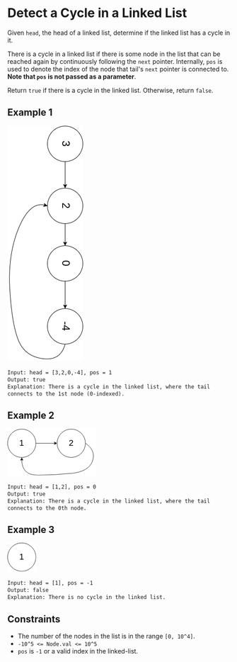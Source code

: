 # Detect a Cycle in a Linked List
Given `head`, the head of a linked list, determine if the linked list has a cycle in it.

There is a cycle in a linked list if there is some node in the list that can be reached again by continuously following the `next` pointer. Internally, `pos` is used to denote the index of the node that tail's `next` pointer is connected to. **Note that `pos` is not passed as a parameter**.

Return `true` if there is a cycle in the linked list. Otherwise, return `false`.


## Example 1
![fig 1](../../assets/detect_cycle_in_a_linked_list_1.jpeg)
```
Input: head = [3,2,0,-4], pos = 1
Output: true
Explanation: There is a cycle in the linked list, where the tail connects to the 1st node (0-indexed).
```

## Example 2
![fig 2](../../assets/detect_cycle_in_a_linked_list_2.jpeg)
```
Input: head = [1,2], pos = 0
Output: true
Explanation: There is a cycle in the linked list, where the tail connects to the 0th node.
```

## Example 3
![fig 2](../../assets/detect_cycle_in_a_linked_list_3.jpeg)
```
Input: head = [1], pos = -1
Output: false
Explanation: There is no cycle in the linked list.
```

## Constraints
* The number of the nodes in the list is in the range `[0, 10^4]`.
* `-10^5 <= Node.val <= 10^5`
* `pos` is `-1` or a valid index in the linked-list.